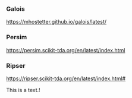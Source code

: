 ### Galois
https://mhostetter.github.io/galois/latest/

### Persim
https://persim.scikit-tda.org/en/latest/index.html

### Ripser
https://ripser.scikit-tda.org/en/latest/index.html#

This is a text.!